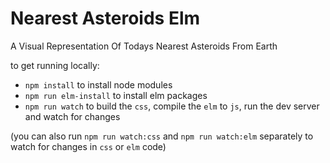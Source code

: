 # Nearest Asteroids Elm

A Visual Representation Of Todays Nearest Asteroids From Earth

to get running locally:

+ `npm install` to install node modules
+ `npm run elm-install` to install elm packages
+ `npm run watch` to build the `css`, compile the `elm` to `js`, run the dev server and watch for changes

(you can also run `npm run watch:css` and `npm run watch:elm` separately to watch for changes in `css` or `elm` code)

